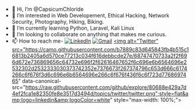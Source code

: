 - 👋 Hi, I’m @CapsicumChloride
- 👀 I’m interested in Web Developement, Ethical Hacking, Network Security, Photography, Hiking, Biking.
- 🌱 I’m currently learning Python, Laravel, Kali Linux
- 💞️ I’m looking to collaborate on anything that makes me curious. 
- 📫 How to reach me- <a href="https://www.linkedin.com/in/sunil-kapri-2b2aab9b/" rel="nofollow"><img alt="LinkedIn" src="https://camo.githubusercontent.com/b7889c83d645843fb4b515c16813b2405a6d570ce77213c034f616debbcde27e/68747470733a2f2f696d672e736869656c64732e696f2f62616467652f6c696e6b6564696e2532302d2532333030373742352e7376673f267374796c653d666c6174266c6f676f3d6c696e6b6564696e266c6f676f436f6c6f723d7768697465" data-canonical-src="https://img.shields.io/badge/linkedin%20-%230077B5.svg?&amp;style=flat&amp;logo=linkedin&amp;logoColor=white" style="max-width: 100%;"></a> <a href="mailto:mykapsona@hotmail.com"><img alt="Gmail" src="https://camo.githubusercontent.com/79292d3736cce0c7d743a9edc0bafd75da633cdc8b58797329fc9c3f56f9887b/68747470733a2f2f696d672e736869656c64732e696f2f62616467652f476d61696c2d4431343833363f7374796c653d666c6174266c6f676f3d676d61696c266c6f676f436f6c6f723d7768697465" data-canonical-src="https://img.shields.io/badge/Gmail-D14836?style=flat&amp;logo=gmail&amp;logoColor=white" style="max-width: 100%;"></a> <a href="https://twitter.com/Kapsona2" rel="nofollow"> <img alt="Twitter" src="https://camo.githubusercontent.com/b7889c83d645843fb4b515c16813b2405a6d570ce77213c034f616debbcde27e/68747470733a2f2f696d672e736869656c64732e696f2f62616467652f6c696e6b6564696e2532302d2532333030373742352e7376673f267374796c653d666c6174266c6f676f3d6c696e6b6564696e266c6f676f436f6c6f723d7768697465" data-canonical-src="https://raw.githubusercontent.com/github/explore/80688e429a7d4ef2fca1e82350fe8e3517d3494d/topics/twitter/twitter.png";style=flat&amp;logo=linkedin&amp;logoColor=white" style="max-width: 100%;"></a>



<!---
CapsicumChloride/CapsicumChloride is a ✨ special ✨ repository because its `README.md` (this file) appears on your GitHub profile.
You can click the Preview link to take a look at your changes.
--->
